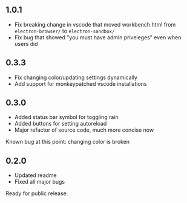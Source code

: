 ## 1.0.1
- Fix breaking change in vscode that moved workbench.html from `electron-browser/` to `electron-sandbox/`
- Fix bug that showed "you must have admin priveleges" even when users did

## 0.3.3

- Fix changing color/updating settings dynamically
- Add support for monkeypatched vscode installations

## 0.3.0

- Added status bar symbol for toggling rain
- Added buttons for setting autoreload
- Major refactor of source code, much more concise now

Known bug at this point: changing color is broken

## 0.2.0

- Updated readme
- Fixed all major bugs

Ready for public release.
